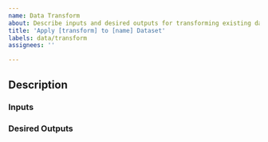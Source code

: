 ```yaml
---
name: Data Transform
about: Describe inputs and desired outputs for transforming existing dataset
title: 'Apply [transform] to [name] Dataset'
labels: data/transform
assignees: ''

---
```


## Description

### Inputs

### Desired Outputs
